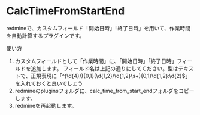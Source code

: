 # CalcTimeFromStartEnd

redmineで、カスタムフィールド「開始日時」「終了日時」を用いて、作業時間を自動計算するプラグインです。

使い方

1. カスタムフィールドとして「作業時間」に、「開始日時」「終了日時」フィールドを追加します。
フィールド名は上記の通りにしてください。型はテキストで、正規表現に「^(\d{4}/){0,1}(\d{1,2}/\d{1,2}\s+){0,1}\d{1,2}:\d{2}$」を入れておくと良いでしょう
2. redmineのpluginsフォルダに、calc_time_from_start_endフォルダをコピーします。
3. redmineを再起動します。

